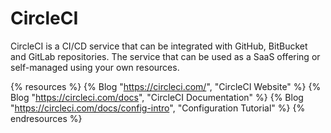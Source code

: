 # CircleCI

CircleCI is a CI/CD service that can be integrated with GitHub, BitBucket and GitLab repositories. The service that can be used as a SaaS offering or self-managed using your own resources.

{% resources %}
  {% Blog "https://circleci.com/", "CircleCI Website" %}
  {% Blog "https://circleci.com/docs", "CircleCI Documentation" %}
  {% Blog "https://circleci.com/docs/config-intro", "Configuration Tutorial" %}
{% endresources %}

